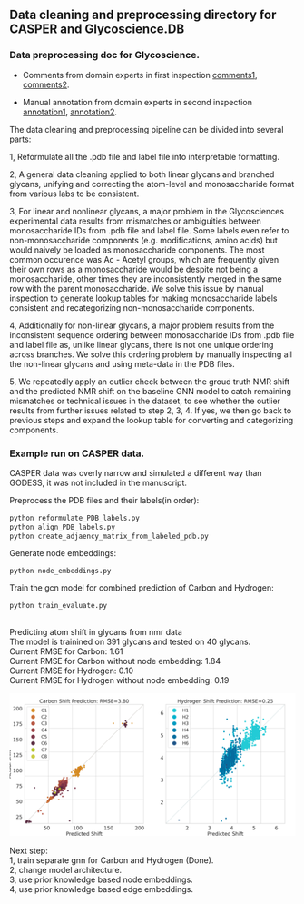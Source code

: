## Data cleaning and preprocessing directory for CASPER and Glycoscience.DB

### Data preprocessing doc for Glycoscience.

+ Comments from domain experts in first inspection [comments1](preprocess_manual/linear_check_email_1.pdf), [comments2](preprocess_manual/linear_check_email_2.pdf).

+ Manual annotation from domain experts in second inspection [annotation1](preprocess_manual/nonlinear_preprocess_doc_revised.pdf), [annotation2](preprocess_manual/nonlinear_preprocess_doc_revised.pdf).

The data cleaning and preprocessing pipeline can be divided into several parts:

1, Reformulate all the .pdb file and label file into interpretable formatting. 

2, A general data cleaning applied to both linear glycans and branched glycans, unifying and correcting the atom-level and monosaccharide format from various labs to be consistent.

3, For linear and nonlinear glycans, a major problem in the Glycosciences experimental data results from mismatches or ambiguities between monosaccharide IDs from .pdb file and label file. Some labels even refer to non-monosaccharide components (e.g. modifications, amino acids) but would naively be loaded as monosaccharide components. The most common occurence was Ac - Acetyl groups, which are frequently given their own rows as a monosaccharide would be despite not being a monosaccharide, other times they are inconsistently merged in the same row with the parent monosaccharide. We solve this issue by manual inspection to generate lookup tables for making monosaccharide labels consistent and recategorizing non-monosaccharide components.

4, Additionally for non-linear glycans, a major problem results from the inconsistent sequence ordering between monosaccharide IDs from .pdb file and label file as, unlike linear glycans, there is not one unique ordering across branches. We solve this ordering problem by manually inspecting all the non-linear glycans and using meta-data in the PDB files. 

5, We repeatedly apply an outlier check between the groud truth NMR shift and the predicted NMR shift on the baseline GNN model to catch remaining mismatches or technical issues in the dataset, to see whether the outlier results from further issues related to step 2, 3, 4. If yes, we then go back to previous steps and expand the lookup table for converting and categorizing components. 

### Example run on CASPER data.  

CASPER data was overly narrow and simulated a different way than GODESS, it was not included in the manuscript.

Preprocess the PDB files and their labels(in order): <br />
```
python reformulate_PDB_labels.py
python align_PDB_labels.py
python create_adjaency_matrix_from_labeled_pdb.py
```
Generate node embeddings: 
```
python node_embeddings.py
```
Train the gcn model for combined prediction of Carbon and Hydrogen: 
```
python train_evaluate.py
```
<br />
Predicting atom shift in glycans from nmr data <br />
The model is trainined on 391 glycans and tested on 40 glycans. <br />
Current RMSE for Carbon: 1.61<br />
Current RMSE for Carbon without node embedding: 1.84<br />
Current RMSE for Hydrogen: 0.10<br />
Current RMSE for Hydrogen without node embedding: 0.19<br />

![gcn_all](/figures/gcn_all.png?raw=true) <br />

Next step: <br />
1, train separate gnn for Carbon and Hydrogen (Done).<br />
2, change model architecture. <br />
3, use prior knowledge based node embeddings.<br />
4, use prior knowledge based edge embeddings.<br />

